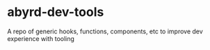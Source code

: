 # abyrd-dev-tools
A repo of generic hooks, functions, components, etc to improve dev experience with tooling

